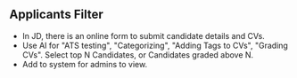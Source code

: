 ## Applicants Filter

- In JD, there is an online form to submit candidate details and CVs.
- Use AI for "ATS testing", "Categorizing", "Adding Tags to CVs", "Grading CVs". Select top N Candidates, or Candidates graded above N.
- Add to system for admins to view.